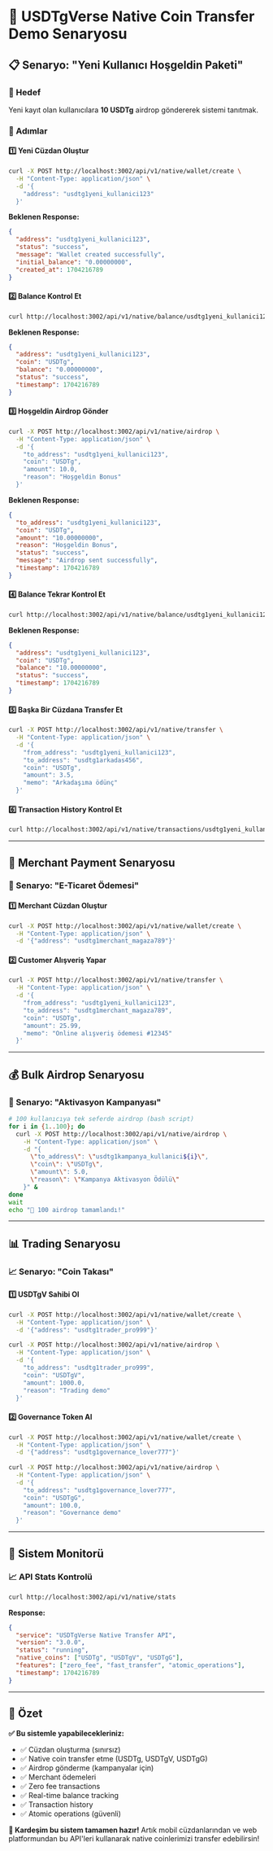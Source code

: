 # 🌟 USDTgVerse Native Coin Transfer Demo Senaryosu

## 📋 Senaryo: "Yeni Kullanıcı Hoşgeldin Paketi"

### 🎯 Hedef
Yeni kayıt olan kullanıcılara **10 USDTg** airdrop göndererek sistemi tanıtmak.

### 📱 Adımlar

#### 1️⃣ **Yeni Cüzdan Oluştur**
```bash
curl -X POST http://localhost:3002/api/v1/native/wallet/create \
  -H "Content-Type: application/json" \
  -d '{
    "address": "usdtg1yeni_kullanici123"
  }'
```

**Beklenen Response:**
```json
{
  "address": "usdtg1yeni_kullanici123",
  "status": "success",
  "message": "Wallet created successfully",
  "initial_balance": "0.00000000",
  "created_at": 1704216789
}
```

#### 2️⃣ **Balance Kontrol Et**
```bash
curl http://localhost:3002/api/v1/native/balance/usdtg1yeni_kullanici123/USDTg
```

**Beklenen Response:**
```json
{
  "address": "usdtg1yeni_kullanici123",
  "coin": "USDTg",
  "balance": "0.00000000",
  "status": "success",
  "timestamp": 1704216789
}
```

#### 3️⃣ **Hoşgeldin Airdrop Gönder**
```bash
curl -X POST http://localhost:3002/api/v1/native/airdrop \
  -H "Content-Type: application/json" \
  -d '{
    "to_address": "usdtg1yeni_kullanici123",
    "coin": "USDTg",
    "amount": 10.0,
    "reason": "Hoşgeldin Bonus"
  }'
```

**Beklenen Response:**
```json
{
  "to_address": "usdtg1yeni_kullanici123",
  "coin": "USDTg",
  "amount": "10.00000000",
  "reason": "Hoşgeldin Bonus",
  "status": "success",
  "message": "Airdrop sent successfully",
  "timestamp": 1704216789
}
```

#### 4️⃣ **Balance Tekrar Kontrol Et**
```bash
curl http://localhost:3002/api/v1/native/balance/usdtg1yeni_kullanici123/USDTg
```

**Beklenen Response:**
```json
{
  "address": "usdtg1yeni_kullanici123",
  "coin": "USDTg",
  "balance": "10.00000000",
  "status": "success",
  "timestamp": 1704216789
}
```

#### 5️⃣ **Başka Bir Cüzdana Transfer Et**
```bash
curl -X POST http://localhost:3002/api/v1/native/transfer \
  -H "Content-Type: application/json" \
  -d '{
    "from_address": "usdtg1yeni_kullanici123",
    "to_address": "usdtg1arkadas456",
    "coin": "USDTg",
    "amount": 3.5,
    "memo": "Arkadaşıma ödünç"
  }'
```

#### 6️⃣ **Transaction History Kontrol Et**
```bash
curl http://localhost:3002/api/v1/native/transactions/usdtg1yeni_kullanici123
```

---

## 🚀 Merchant Payment Senaryosu

### 🛒 Senaryo: "E-Ticaret Ödemesi"

#### 1️⃣ **Merchant Cüzdan Oluştur**
```bash
curl -X POST http://localhost:3002/api/v1/native/wallet/create \
  -H "Content-Type: application/json" \
  -d '{"address": "usdtg1merchant_magaza789"}'
```

#### 2️⃣ **Customer Alışveriş Yapar**
```bash
curl -X POST http://localhost:3002/api/v1/native/transfer \
  -H "Content-Type: application/json" \
  -d '{
    "from_address": "usdtg1yeni_kullanici123",
    "to_address": "usdtg1merchant_magaza789",
    "coin": "USDTg",
    "amount": 25.99,
    "memo": "Online alışveriş ödemesi #12345"
  }'
```

---

## 💰 Bulk Airdrop Senaryosu

### 🎁 Senaryo: "Aktivasyon Kampanyası"

```bash
# 100 kullanıcıya tek seferde airdrop (bash script)
for i in {1..100}; do
  curl -X POST http://localhost:3002/api/v1/native/airdrop \
    -H "Content-Type: application/json" \
    -d "{
      \"to_address\": \"usdtg1kampanya_kullanici${i}\",
      \"coin\": \"USDTg\",
      \"amount\": 5.0,
      \"reason\": \"Kampanya Aktivasyon Ödülü\"
    }" &
done
wait
echo "🎁 100 airdrop tamamlandı!"
```

---

## 📊 Trading Senaryosu

### 📈 Senaryo: "Coin Takası"

#### 1️⃣ **USDTgV Sahibi Ol**
```bash
curl -X POST http://localhost:3002/api/v1/native/wallet/create \
  -H "Content-Type: application/json" \
  -d '{"address": "usdtg1trader_pro999"}'
  
curl -X POST http://localhost:3002/api/v1/native/airdrop \
  -H "Content-Type: application/json" \
  -d '{
    "to_address": "usdtg1trader_pro999",
    "coin": "USDTgV",
    "amount": 1000.0,
    "reason": "Trading demo"
  }'
```

#### 2️⃣ **Governance Token Al**
```bash
curl -X POST http://localhost:3002/api/v1/native/wallet/create \
  -H "Content-Type: application/json" \
  -d '{"address": "usdtg1governance_lover777"}'
  
curl -X POST http://localhost:3002/api/v1/native/airdrop \
  -H "Content-Type: application/json" \
  -d '{
    "to_address": "usdtg1governance_lover777",
    "coin": "USDTgG",
    "amount": 100.0,
    "reason": "Governance demo"
  }'
```

---

## 🔧 Sistem Monitorü

### 📈 API Stats Kontrolü
```bash
curl http://localhost:3002/api/v1/native/stats
```

**Response:**
```json
{
  "service": "USDTgVerse Native Transfer API",
  "version": "3.0.0",
  "status": "running",
  "native_coins": ["USDTg", "USDTgV", "USDTgG"],
  "features": ["zero_fee", "fast_transfer", "atomic_operations"],
  "timestamp": 1704216789
}
```

---

## 🎯 Özet

**✅ Bu sistemle yapabilecekleriniz:**
- ✅ Cüzdan oluşturma (sınırsız)
- ✅ Native coin transfer etme (USDTg, USDTgV, USDTgG)
- ✅ Airdrop gönderme (kampanyalar için)
- ✅ Merchant ödemeleri 
- ✅ Zero fee transactions
- ✅ Real-time balance tracking
- ✅ Transaction history
- ✅ Atomic operations (güvenli)

**🚀 Kardeşim bu sistem tamamen hazır!** Artık mobil cüzdanlarından ve web platformundan bu API'leri kullanarak native coinlerimizi transfer edebilirsin!
